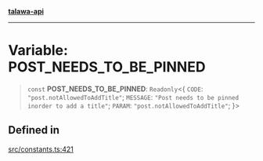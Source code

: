 [**talawa-api**](../../README.md)

***

# Variable: POST\_NEEDS\_TO\_BE\_PINNED

> `const` **POST\_NEEDS\_TO\_BE\_PINNED**: `Readonly`\<\{ `CODE`: `"post.notAllowedToAddTitle"`; `MESSAGE`: `"Post needs to be pinned inorder to add a title"`; `PARAM`: `"post.notAllowedToAddTitle"`; \}\>

## Defined in

[src/constants.ts:421](https://github.com/Suyash878/talawa-api/blob/e4413cec641a837926071678fed3c7f67234e31e/src/constants.ts#L421)
